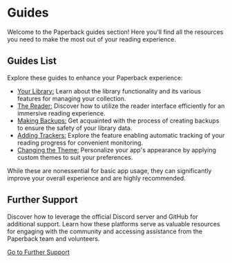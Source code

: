 # Guides

Welcome to the Paperback guides section! Here you'll find all the resources you need to make the most out of your reading experience.

## Guides List

Explore these guides to enhance your Paperback experience:

<!-- A list of all guides (/guides/*) sorted by importance, the structure and list of these is expected to change -->

- [Your Library:](/guides/library) Learn about the library functionality and its various features for managing your collection.
- [The Reader:](/guides/reader) Discover how to utilize the reader interface efficiently for an immersive reading experience.
- [Making Backups:](/guides/backups) Get acquainted with the process of creating backups to ensure the safety of your library data.
- [Adding Trackers:](/guides/trackers) Explore the feature enabling automatic tracking of your reading progress for convenient monitoring.
- [Changing the Theme:](/guides/themes) Personalize your app's appearance by applying custom themes to suit your preferences.

While these are nonessential for basic app usage, they can significantly improve your overall experience and are highly recommended.

## Further Support

Discover how to leverage the official Discord server and GitHub for additional support. Learn how these platforms serve as valuable resources for engaging with the community and accessing assistance from the Paperback team and volunteers.

[Go to Further Support](/guides/further-support/)
